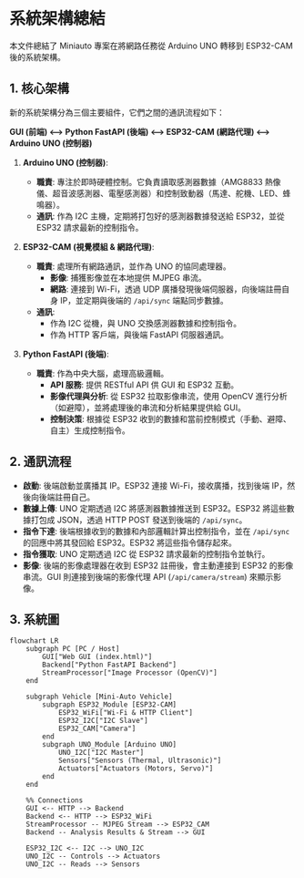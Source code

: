 # 系統架構總結

本文件總結了 Miniauto 專案在將網路任務從 Arduino UNO 轉移到 ESP32-CAM 後的系統架構。

## 1. 核心架構

新的系統架構分為三個主要組件，它們之間的通訊流程如下：

**GUI (前端) <--> Python FastAPI (後端) <--> ESP32-CAM (網路代理) <--> Arduino UNO (控制器)**

1.  **Arduino UNO (控制器)**:
    *   **職責**: 專注於即時硬體控制。它負責讀取感測器數據（AMG8833 熱像儀、超音波感測器、電壓感測器）和控制致動器（馬達、舵機、LED、蜂鳴器）。
    *   **通訊**: 作為 I2C 主機，定期將打包好的感測器數據發送給 ESP32，並從 ESP32 請求最新的控制指令。

2.  **ESP32-CAM (視覺模組 & 網路代理)**:
    *   **職責**: 處理所有網路通訊，並作為 UNO 的協同處理器。
        *   **影像**: 捕獲影像並在本地提供 MJPEG 串流。
        *   **網路**: 連接到 Wi-Fi，透過 UDP 廣播發現後端伺服器，向後端註冊自身 IP，並定期與後端的 `/api/sync` 端點同步數據。
    *   **通訊**: 
        *   作為 I2C 從機，與 UNO 交換感測器數據和控制指令。
        *   作為 HTTP 客戶端，與後端 FastAPI 伺服器通訊。

3.  **Python FastAPI (後端)**:
    *   **職責**: 作為中央大腦，處理高級邏輯。
        *   **API 服務**: 提供 RESTful API 供 GUI 和 ESP32 互動。
        *   **影像代理與分析**: 從 ESP32 拉取影像串流，使用 OpenCV 進行分析（如避障），並將處理後的串流和分析結果提供給 GUI。
        *   **控制決策**: 根據從 ESP32 收到的數據和當前控制模式（手動、避障、自主）生成控制指令。

## 2. 通訊流程

*   **啟動**: 後端啟動並廣播其 IP。ESP32 連接 Wi-Fi，接收廣播，找到後端 IP，然後向後端註冊自己。
*   **數據上傳**: UNO 定期透過 I2C 將感測器數據推送到 ESP32。ESP32 將這些數據打包成 JSON，透過 HTTP POST 發送到後端的 `/api/sync`。
*   **指令下達**: 後端根據收到的數據和內部邏輯計算出控制指令，並在 `/api/sync` 的回應中將其發回給 ESP32。ESP32 將這些指令儲存起來。
*   **指令獲取**: UNO 定期透過 I2C 從 ESP32 請求最新的控制指令並執行。
*   **影像**: 後端的影像處理器在收到 ESP32 註冊後，會主動連接到 ESP32 的影像串流。GUI 則連接到後端的影像代理 API (`/api/camera/stream`) 來顯示影像。

## 3. 系統圖

```mermaid
flowchart LR
    subgraph PC [PC / Host]
        GUI["Web GUI (index.html)"]
        Backend["Python FastAPI Backend"]
        StreamProcessor["Image Processor (OpenCV)"]
    end

    subgraph Vehicle [Mini-Auto Vehicle]
        subgraph ESP32_Module [ESP32-CAM]
            ESP32_WiFi["Wi-Fi & HTTP Client"]
            ESP32_I2C["I2C Slave"]
            ESP32_CAM["Camera"]
        end
        subgraph UNO_Module [Arduino UNO]
            UNO_I2C["I2C Master"]
            Sensors["Sensors (Thermal, Ultrasonic)"]
            Actuators["Actuators (Motors, Servo)"]
        end
    end

    %% Connections
    GUI <-- HTTP --> Backend
    Backend <-- HTTP --> ESP32_WiFi
    StreamProcessor -- MJPEG Stream --> ESP32_CAM
    Backend -- Analysis Results & Stream --> GUI
    
    ESP32_I2C <-- I2C --> UNO_I2C
    UNO_I2C -- Controls --> Actuators
    UNO_I2C -- Reads --> Sensors
```
